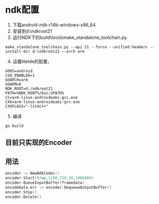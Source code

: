 # ndk配置
1. 下载android-ndk-r14b-windows-x86_64
2. 安装到d:\ndkroot21
3. 运行NDK下的build\tools\make_standalone_toolchain.py
```
make_standalone_toolchain.py --api 21 --force --unified-headers --install-dir d:\ndkroot21 --arch arm
```
4. 设置liteIde的配置，
```
GOOS=android
CGO_ENABLED=1
GOARCH=arm
GOARM=6
NDK_ROOT=d:/ndkroot21
PATH=%NDK_ROOT%/bin;%PATH%
CC=arm-linux-androideabi-gcc.exe
CXX=arm-linux-androideabi-g++.exe
CXXFLAGS="-lstdc++"
```
5. 编译
```
go build
```

## 目前只实现的Encoder
## 用法
```go
encoder := NewNdkCodec()
encoder.Start(true,1280,720,30,1000000)
encoder.QueueInputBuffer(framedata)
encodeData,err := encoder.DequeueOutputBuffer()
encoder.Stop()
encoder.Delete()
```